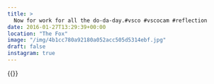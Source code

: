 ```yaml
---
title: >
  Now for work for all the do-da-day.#vsco #vscocam #reflection
date: 2016-01-27T13:29:39+00:00
location: "The Fox"
image: "/img/4b1cc780a92180a052acc505d5314ebf.jpg"
draft: false
instagram: true
---
```


{{<photo src="/img/4b1cc780a92180a052acc505d5314ebf.jpg">}}
